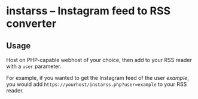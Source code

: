 # instarss – Instagram feed to RSS converter

## Usage

Host on PHP-capable webhost of your choice, then add to your RSS reader with a `user` parameter.

For example, if you wanted to get the Instagram feed of the user *example*, you would add `https://yourhost/instarss.php?user=example` to your RSS reader.
